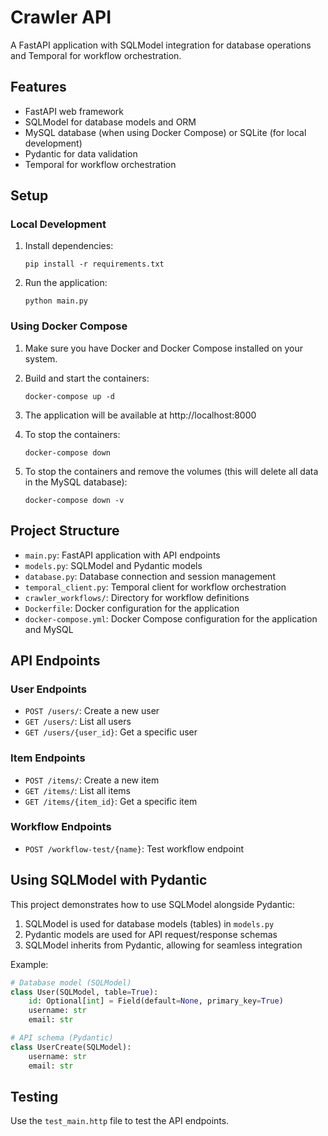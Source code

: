 # Crawler API

A FastAPI application with SQLModel integration for database operations and Temporal for workflow orchestration.

## Features

- FastAPI web framework
- SQLModel for database models and ORM
- MySQL database (when using Docker Compose) or SQLite (for local development)
- Pydantic for data validation
- Temporal for workflow orchestration

## Setup

### Local Development

1. Install dependencies:
   ```
   pip install -r requirements.txt
   ```

2. Run the application:
   ```
   python main.py
   ```

### Using Docker Compose

1. Make sure you have Docker and Docker Compose installed on your system.

2. Build and start the containers:
   ```
   docker-compose up -d
   ```

3. The application will be available at http://localhost:8000

4. To stop the containers:
   ```
   docker-compose down
   ```

5. To stop the containers and remove the volumes (this will delete all data in the MySQL database):
   ```
   docker-compose down -v
   ```

## Project Structure

- `main.py`: FastAPI application with API endpoints
- `models.py`: SQLModel and Pydantic models
- `database.py`: Database connection and session management
- `temporal_client.py`: Temporal client for workflow orchestration
- `crawler_workflows/`: Directory for workflow definitions
- `Dockerfile`: Docker configuration for the application
- `docker-compose.yml`: Docker Compose configuration for the application and MySQL

## API Endpoints

### User Endpoints

- `POST /users/`: Create a new user
- `GET /users/`: List all users
- `GET /users/{user_id}`: Get a specific user

### Item Endpoints

- `POST /items/`: Create a new item
- `GET /items/`: List all items
- `GET /items/{item_id}`: Get a specific item

### Workflow Endpoints

- `POST /workflow-test/{name}`: Test workflow endpoint

## Using SQLModel with Pydantic

This project demonstrates how to use SQLModel alongside Pydantic:

1. SQLModel is used for database models (tables) in `models.py`
2. Pydantic models are used for API request/response schemas
3. SQLModel inherits from Pydantic, allowing for seamless integration

Example:
```python
# Database model (SQLModel)
class User(SQLModel, table=True):
    id: Optional[int] = Field(default=None, primary_key=True)
    username: str
    email: str

# API schema (Pydantic)
class UserCreate(SQLModel):
    username: str
    email: str
```

## Testing

Use the `test_main.http` file to test the API endpoints.
